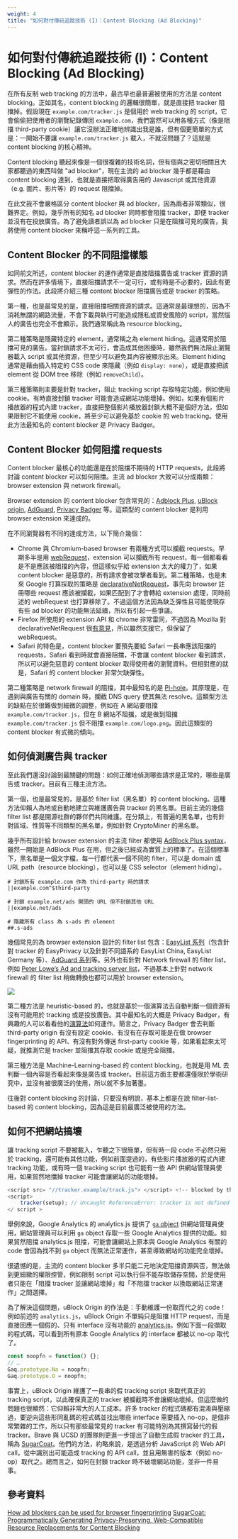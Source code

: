 ```yaml
---
weight: 4
title: "如何對付傳統追蹤技術 (I)：Content Blocking (Ad Blocking)"
---
```


# 如何對付傳統追蹤技術 (I)：Content Blocking (Ad Blocking)
在所有反制 web tracking 的方法中，最古早也最普遍被使用的方法是 content blocking。正如其名，content blocking 的邏輯很簡單，就是直接把 tracker 阻擋掉。假設現在 `example.com/tracker.js` 是個用於 web tracking 的 script，它會偷偷把使用者的瀏覽紀錄傳回 `example.com`，我們當然可以用各種方式（像是阻擋 third-party cookie）讓它沒辦法正確地辨識出我是誰，但有個更簡單的方式是：一開始不要讓 `example.com/tracker.js` 載入，不就沒問題了？這就是 content blocking 的核心精神。

Content blocking 聽起來像是一個很複雜的技術名詞，但有個與之密切相關且大家都聽過的東西叫做 "ad blocker"，現在主流的 ad blocker 幾乎都是藉由 content blocking 達到，也就是直接把取得廣告用的 Javascript 或其他資源（e.g. 圖片、影片等）的 request 阻擋掉。

在此文我不會嚴格區分 content blocker 與 ad blocker，因為兩者非常類似，很難界定。例如，幾乎所有的知名 ad blocker 同時都會阻擋 tracker，即便 tracker 並沒有在投放廣告。為了避免讀者誤以為 ad blocker 只是在阻擋可見的廣告，我將使用 content blocker 來稱呼這一系列的工具。

## Content Blocker 的不同阻擋樣態
如同前文所述，content blocker 的運作通常是直接阻擋廣告或 tracker 資源的請求。然而在許多情境下，直接阻擋請求不一定可行，或有時是不必要的，因此有更彈性的作法。此段將介紹三種 content blocker 阻擋廣告或是 tracker 的策略。

第一種，也是最常見的是，直接阻擋相關資源的請求。這通常是最理想的，因為不消耗無謂的網路流量，不會下載與執行可能造成隱私或資安風險的 script，當然惱人的廣告也完全不會顯示。我們通常稱此為 resource blocking。

第二種策略是隱藏特定的 element，通常稱之為 element hiding。這通常用於阻擋可見的廣告。當封鎖請求不太可行，會造成其他困擾時，雖然我們無法阻止瀏覽器載入 script 或其他資源，但至少可以避免其內容被顯示出來。Element hiding 通常是藉由插入特定的 CSS code 來隱藏（例如 `display: none`），或是直接把該 element 從 DOM tree 移除（例如 `removeChild`）。

第三種策略則主要是針對 tracker，阻止 tracking script 存取特定功能，例如使用 cookie。有時直接封鎖 tracker 可能會造成網站功能壞掉。例如，如果有個影片播放器的程式內建 tracker，直接把整個影片播放器封鎖大概不是個好方法，但如果限制它不能使用 cookie，將至少可以避免基於 cookie 的 web tracking。使用此方法最知名的 content blocker 是 Privacy Badger。

## Content Blocker 如何阻擋 requests
Content blocker 最核心的功能還是在於阻擋不期待的 HTTP requests，此段將討論 content blocker 可以如何阻擋。主流 ad blocker 大致可以分成兩類：browser extension 與 network firewall。

Browser extension 的 content blocker 包含常見的：[Adblock Plus](https://adblockplus.org/), [uBlock origin](https://ublockorigin.com/), [AdGuard](https://adguard.com/en/welcome.html), [Privacy Badger](https://privacybadger.org/) 等。這類型的 content blocker 是利用 browser extension 來達成的。

在不同瀏覽器有不同的達成方法，以下簡介幾個：
- Chrome 與 Chromium-based browser 有兩種方式可以攔截 requests。早期多半是用 [webRequest](https://developer.chrome.com/docs/extensions/reference/webRequest/)，extension 可以攔截所有 request，每一個都看看是不是應該被阻擋的內容，但這樣似乎給 extension 太大的權力了，如果 content blocker 是惡意的，所有請求會被攻擊者看到。第二種策略，也是未來 Google 打算採取的策略是 [declarativeNetRequest](https://developer.chrome.com/docs/extensions/reference/declarativeNetRequest/)，事先向 browser 註冊哪些 request 應該被攔截，如果匹配到了才會轉給 extension 處理，同時前述的 webRequest 也打算移除了。不過這個方法因為缺乏彈性且可能使現存有些 ad blocker 的功能無法延續，所以有引起一些爭議。
- Firefox 所使用的 extension API 和 chrome 非常雷同，不過因為 Mozilla 對 declarativeNetRequest 很[有意見](https://blog.mozilla.org/addons/2022/05/18/manifest-v3-in-firefox-recap-next-steps/)，所以雖然支援它，但保留了 webRequest。
- Safari 的特色是，content blocker 要預先要給 Safari 一長串應該阻擋的 requests，Safari 看到時就會直接阻擋，不會讓 content blocker 看到請求，所以可以避免惡意的 content blocker 取得使用者的瀏覽資料。但相對應的就是，Safari 的 content blocker 非常欠缺彈性。

第二種策略是 network firewall 的阻擋，其中最知名的是 [Pi-hole](https://pi-hole.net/)。其原理是，在遇到與廣告有關的 domain 時，攔截 DNS query 使其無法 resolve。這類型方法的缺點在於很難做到細微的調整，例如在 A 網站要阻擋 `example.com/tracker.js`，但在 B 網站不阻擋，或是做到阻擋 `example.com/tracker.js` 但不阻擋 `example.com/logo.png`。因此這類型的 content blocker 有式微的傾向。


## 如何偵測廣告與 tracker
至此我們還沒討論到最關鍵的問題：如何正確地偵測哪些請求是正常的，哪些是廣告或 tracker。目前有三種主流方法。

第一個，也是最常見的，是基於 filter list（黑名單）的 content blocking。這種方法仰賴人為地或自動地建立與維護廣告與 tracker 的黑名單。目前主流的幾個 filter list 都是開源社群的夥伴們共同維護。在分類上，有普遍的黑名單，也有針對區域、性質等不同類型的黑名單，例如針對 CryptoMiner 的黑名單。

幾乎所有設計給 browser extension 的主流 filter 都使用 [AdBlock Plus syntax](https://help.eyeo.com/en/adblockplus/how-to-write-filters)，雖然一開始是 AdBlock Plus 在用，但之後已經成為實質上的標準了。在這個標準下，黑名單是一個文字檔，每一行都代表一個不同的 filter，可以是 domain 或 URL path（resource blocking），也可以是 CSS selector（element hiding）。

```
# 封鎖所有 example.com 作為 third-party 時的請求
||example.com^$third-party

# 封鎖 example.net/ads 開頭的 URL 但不封鎖其他 URL
||example.net/ads

# 隱藏所有 class 為 s-ads 的 element
##.s-ads
```

幾個常見的為 browser extension 設計的 filter list 包含：[EasyList 系列](https://easylist.to/)（包含針對 tracker 的 EasyPrivacy 以及針對不同語系的 EasyList China, EasyList Germany 等）、[AdGuard 系列](https://kb.adguard.com/en/general/adguard-ad-filters)等。另外也有針對 Network firewall 的 filter list，例如 [Peter Lowe’s Ad and tracking server list](https://pgl.yoyo.org/adservers/)，不過基本上針對 network firewall 的 filter list 稍做轉換也都可以用於 browser extension。

![](/images/ublock-origin-filter-lists.png)

第二種方法是 heuristic-based 的，也就是基於一個演算法去自動判斷一個資源有沒有可能用於 tracking 或是投放廣告。其中最知名的大概是 Privacy Badger，有興趣的人可以看看他的[演算法](https://github.com/EFForg/privacybadger/blob/master/doc/DESIGN-AND-ROADMAP.md)如何運作。簡言之，Privacy Badger 會去判斷 third-party origin 有沒有設定 cookie、有沒有在存取可能是在做 browser fingerprinting 的 API、有沒有對外傳送 first-party cookie 等，如果看起來太可疑，就推測它是 tracker 並阻擋其存取 cookie 或是完全阻擋。

第三種方法是 Machine-Learning-based 的 content blocking，也就是用 ML 去判斷一個內容是否看起來像是廣告或 tracker。目前這方面主要都還僅限於學術研究中，並沒有被很廣泛的使用，所以就不多加著墨。

往後對 content blocking 的討論，只要沒有明說，基本上都是在說 filter-list-based 的 content blocking，因為這是目前最廣泛被使用的方法。

## 如何不把網站搞壞
讓 tracking script 不要被載入，乍聽之下很簡單，但有時一段 code 不必然只用於 tracking，還可能有其他功能，例如前面提過的，有些影片播放器的程式內建 tracking 功能，或有時一個 tracking script 也可能有一些 API 供網站管理員使用，如果貿然地擋掉 tracker 可能會讓網站的功能壞掉。

```js
<script src= "//tracker.example/track.js"> </script> <!-- blocked by the content blocker -->
<script> 
    tracker(setup); // Uncaught ReferenceError: tracker is not defined
</ script >
```

舉例來說，Google Analytics 的 analytics.js 提供了 [`ga` object]((https://developers.google.com/analytics/devguides/collection/analyticsjs/ga-object-methods-reference)) 供網站管理員使用，網站管理員可以利用 `ga` object 存取一些 Google Analytics 提供的功能。如果貿然阻擋 analytics.js 阻擋，可能會讓網站上原本與 Google Analytics 有關的 code 會因為找不到 `ga` object 而無法正常運作，甚至導致網站的功能完全壞掉。

很遺憾的是，主流的 content blocker 多半只能二元地決定阻擋資源與否，無法做到更細緻的權限控管，例如限制 script 可以執行但不能存取儲存空間，於是使用者只能在「阻擋 tracker 並讓網站壞掉」和「不阻擋 tracker 以換取網站正常運作」之間選擇。

為了解決這個問題，uBlock Origin 的作法是：手動維護一份取而代之的 code！例如前述的 `analytics.js`，uBlock Origin 不單純只是阻擋 HTTP request，而是直接回應一個假的、只有 interface 沒有功能的 [analytics.js](https://github.com/gorhill/uBlock/blob/master/src/web_accessible_resources/google-analytics_analytics.js)。例如下面一段擷取的程式碼，可以看到所有原本 Google Analytics 的 interface 都被以 no-op 取代了。

```js
const noopfn = function() {};
// …
Gaq.prototype.Na = noopfn;
Gaq.prototype.O = noopfn;
```

事實上，uBlock Origin 維護了一長串的假 tracking script 來取代真正的 tracking script，以此確保真正的 tracker 被攔截時不會讓網站壞掉。但這麼做的問題也很顯然：它仰賴非常大的人工成本。許多 tracker 的程式碼都有混淆與壓縮過，要逆向這些形同亂碼的程式碼並找出哪些 interface 需要插入 no-op，是個非常繁雜的工作，所以只有那些最常見的 tracker 有可能特別為其撰寫替代的假 tracker。Brave 與 UCSD 的團隊則更進一步提出了自動生成假 tracker 的工具，稱為 [SugarCoat](https://brave.com/privacy-updates/12-sugarcoat/)。他們的方法，約略來說，是透過分析 JavaScript 的 Web API call，從中識別出可能造成 tracking 的 API call，並且用無害的版本（例如 no-op）取代之。總而言之，如何在封鎖 tracker 時不破壞網站功能，並非一件易事。


## 參考資料
[How ad blockers can be used for browser fingerprinting](https://fingerprint.com/blog/ad-blocker-fingerprinting/)
[SugarCoat: Programmatically Generating Privacy-Preserving, Web-Compatible Resource Replacements for Content Blocking](https://brave.com/research/files/sugarcoat-ccs-2021.pdf)